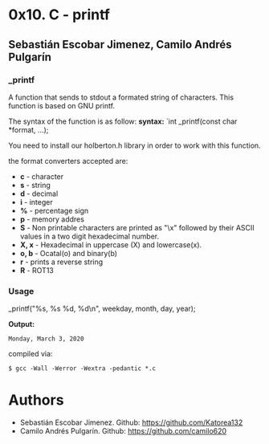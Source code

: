 # 0x10. C - printf
## Sebastián Escobar Jimenez, Camilo Andrés Pulgarín
### _printf
A function that sends to stdout a formated string of characters. This function is based on GNU printf.

The syntax of the function is as follow: 
**syntax:** `int _printf(const char *format, ...);

You need to install our holberton.h library in order to work with this function.

the format converters accepted are:

- **c** - character
- **s** - string
- **d** - decimal
- **i** - integer
- **%** - percentage sign
- **p** - memory addres
- **S** - Non printable characters are printed as "\x" followed by their ASCII values in a two digit hexadecimal number.
- **X, x** - Hexadecimal in uppercase (X) and lowercase(x).
- **o, b** - Ocatal(o) and binary(b)
- **r** - prints a reverse string
- **R** - ROT13

### Usage

_printf("%s, %s %d, %d\n", weekday, month, day, year);

**Output:**

`Monday, March 3, 2020`

compiled via:
```
$ gcc -Wall -Werror -Wextra -pedantic *.c
```
# Authors

- Sebastián Escobar Jimenez. Github: https://github.com/Katorea132
- Camilo Andrés Pulgarín. Github: https://github.com/camilo620